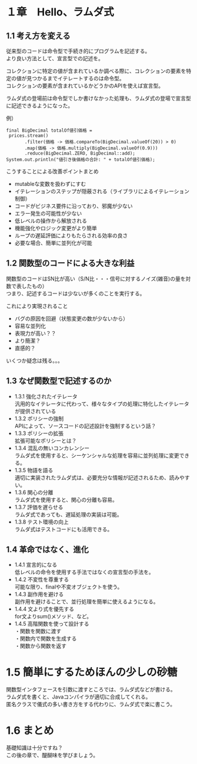 # １章　Hello、ラムダ式

## 1.1 考え方を変える
従来型のコードは命令型で手続き的にプログラムを記述する。<br>
より良い方法として、宣言型での記述を。<br>

コレクションに特定の値が含まれているか調べる際に、コレクションの要素を特定の値が見つかるまでイテレートするのは命令型。<br>
コレクションの要素が含まれているかどうかのAPIを使えば宣言型。

ラムダ式の登場前は命令型でしか書けなかった処理も、ラムダ式の登場で宣言型に記述できるようになった。

例）
```
final BigDecimal totalOf値引価格 =
 prices.stream()
       .filter(価格 -> 価格.compareTo(BigDecimal.valueOf(20)) > 0)
       .map(価格 -> 価格.multiply(BigDecimal.valueOf(0.9)))
       .reduce(BigDecimal.ZERO, BigDecimal::add);
System.out.println("値引き後価格の合計: " + totalOf値引価格);
```

こうすることによる改善ポイントまとめ
* mutableな変数を扱わずにすむ
* イテレーションのステップが隠蔽される（ライブラリによるイテレーション制御）
* コードがビジネス要件に沿っており、邪魔が少ない
* エラー発生の可能性が少ない
* 低レベルの操作から解放される
* 機能強化やロジック変更がより簡単
* ループの遅延評価によりもたらされる効率の良さ
* 必要な場合、簡単に並列化が可能

## 1.2 関数型のコードによる大きな利益

関数型のコードはSN比が高い（S/N比・・・信号に対するノイズ(雑音)の量を対数で表したもの）<br>
つまり、記述するコードは少ないが多くのことを実行する。

これにより実現されること
* バグの原因を回避（状態変更の数が少ないから）
* 容易な並列化
* 表現力が高い？？
* より簡潔？
* 直感的？

いくつか疑念は残る。。。

## 1.3 なぜ関数型で記述するのか
* 1.3.1 強化されたイテレータ<br>
汎用的なイテレータに代わって、様々なタイプの処理に特化したイテレータが提供されている
* 1.3.2 ポリシーの強制<br>
APIによって、ソースコードの記述設計を強制するという話？
* 1.3.3 ポリシーの拡張<br>
拡張可能なポリシーとは？
* 1.3.4 混乱の無いコンカレンシー<br>
ラムダ式を使用すると、シーケンシャルな処理を容易に並列処理に変更できる。
* 1.3.5 物語を語る<br>
適切に実装されたラムダ式は、必要充分な情報が記述されるため、読みやすい。
* 1.3.6 関心の分離<br>
ラムダ式を使用すると、関心の分離も容易。
* 1.3.7 評価を遅らせる<br>
ラムダ式であっても、遅延処理の実装は可能。
* 1.3.8 テスト環境の向上<br>
ラムダ式はテストコードにも活用できる。

## 1.4 革命ではなく、進化

* 1.4.1 宣言的になる<br>
低レベルの命令を使用する手法ではなくの宣言型の手法を。
* 1.4.2 不変性を尊重する<br>
可能な限り、finalや不変オブジェクトを使う。
* 1.4.3 副作用を避ける<br>
副作用を避けることで、並行処理を簡単に使えるようになる。
* 1.4.4 文より式を優先する<br>
for文よりsum()メソッド、など。
* 1.4.5 高階関数を使って設計する<br>
 ・関数を関数に渡す<br>
 ・関数内で関数を生成する<br>
 ・関数から関数を返す

# 1.5 簡単にするためほんの少しの砂糖
関数型インタフェースを引数に渡すところでは、ラムダ式などが書ける。<br>
ラムダ式を書くと、Javaコンパイラが適切に合成してくれる。<br>
匿名クラスで儀式の多い書き方をする代わりに、ラムダ式で楽に書こう。

# 1.6 まとめ
基礎知識は十分ですね？<br>
この後の章で、醍醐味を学びましょう。

